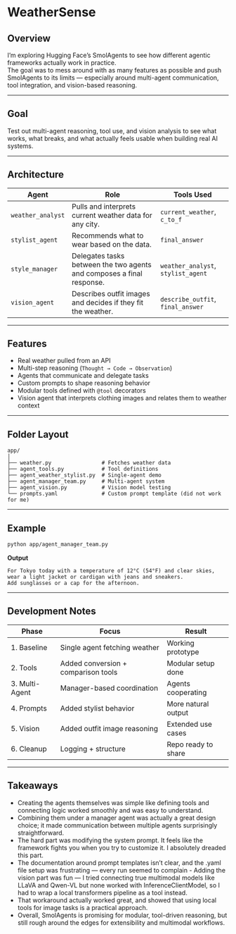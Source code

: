 # WeatherSense

## Overview
I’m exploring Hugging Face’s SmolAgents to see how different agentic frameworks actually work in practice.  
The goal was to mess around with as many features as possible and push SmolAgents to its limits — especially around multi-agent communication, tool integration, and vision-based reasoning.

---

## Goal
Test out multi-agent reasoning, tool use, and vision analysis to see what works, what breaks, and what actually feels usable when building real AI systems.

---

## Architecture

| Agent | Role | Tools Used |
|--------|------|------------|
| `weather_analyst` | Pulls and interprets current weather data for any city. | `current_weather`, `c_to_f` |
| `stylist_agent` | Recommends what to wear based on the data. | `final_answer` |
| `style_manager` | Delegates tasks between the two agents and composes a final response. | `weather_analyst`, `stylist_agent` |
| `vision_agent` | Describes outfit images and decides if they fit the weather. | `describe_outfit`, `final_answer` |

---

## Features
- Real weather pulled from an API  
- Multi-step reasoning (`Thought → Code → Observation`)  
- Agents that communicate and delegate tasks  
- Custom prompts to shape reasoning behavior  
- Modular tools defined with `@tool` decorators  
- Vision agent that interprets clothing images and relates them to weather context  

---

## Folder Layout
```
app/
│
├── weather.py                # Fetches weather data
├── agent_tools.py            # Tool definitions
├── agent_weather_stylist.py  # Single-agent demo
├── agent_manager_team.py     # Multi-agent system
├── agent_vision.py           # Vision model testing
└── prompts.yaml              # Custom prompt template (did not work for me)
```

---

## Example
```bash
python app/agent_manager_team.py
```

**Output**
```
For Tokyo today with a temperature of 12°C (54°F) and clear skies,
wear a light jacket or cardigan with jeans and sneakers.
Add sunglasses or a cap for the afternoon.
```

---

## Development Notes

| Phase | Focus | Result |
|--------|--------|--------|
| 1. Baseline | Single agent fetching weather | Working prototype |
| 2. Tools | Added conversion + comparison tools | Modular setup done |
| 3. Multi-Agent | Manager-based coordination | Agents cooperating |
| 4. Prompts | Added stylist behavior | More natural output |
| 5. Vision | Added outfit image reasoning | Extended use cases |
| 6. Cleanup | Logging + structure | Repo ready to share |

---

## Takeaways
- Creating the agents themselves was simple like defining tools and connecting logic worked smoothly and was easy to understand.
- Combining them under a manager agent was actually a great design choice; it made communication between multiple agents surprisingly straightforward.
- The hard part was modifying the system prompt. It feels like the framework fights you when you try to customize it. I absolutely dreaded this part.
- The documentation around prompt templates isn’t clear, and the .yaml file setup was frustrating — every run seemed to complain - Adding the vision part was fun — I tried connecting true multimodal models like LLaVA and Qwen-VL but none worked with InferenceClientModel, so I had to wrap a local transformers pipeline as a tool instead.
- That workaround actually worked great, and showed that using local tools for image tasks is a practical approach.
- Overall, SmolAgents is promising for modular, tool-driven reasoning, but still rough around the edges for extensibility and multimodal workflows.